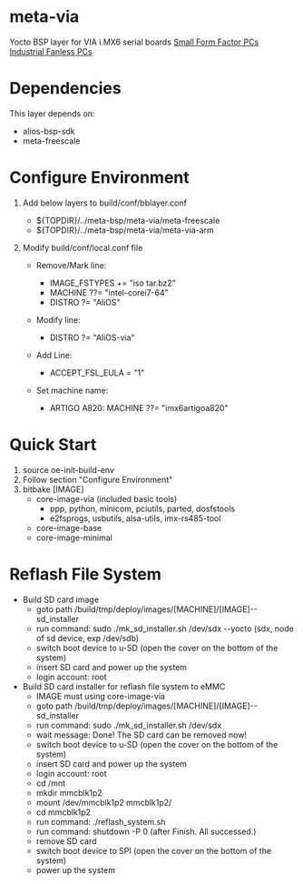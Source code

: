 # meta-via

Yocto BSP layer for VIA i.MX6 serial boards
[Small Form Factor PCs](https://www.viatech.com/en/systems/small-form-factor-pcs/)
[Industrial Fanless PCs](https://www.viatech.com/en/systems/industrial-fanless-pcs/)

# Dependencies

This layer depends on:

* alios-bsp-sdk
* meta-freescale

# Configure Environment

1. Add below layers to build/conf/bblayer.conf
   * ${TOPDIR}/../meta-bsp/meta-via/meta-freescale
   * ${TOPDIR}/../meta-bsp/meta-via/meta-via-arm

2. Modify build/conf/local.conf file
   * Remove/Mark line:
     * IMAGE_FSTYPES += "iso tar.bz2"
     * MACHINE ??= "intel-corei7-64"
     * DISTRO ?= "AliOS"

   * Modify line:
     * DISTRO ?= "AliOS-via"

   * Add Line:
     * ACCEPT_FSL_EULA = "1"

   * Set machine name:
     * ARTIGO A820: MACHINE ??= "imx6artigoa820"

# Quick Start

1. source oe-init-build-env
2. Follow section "Configure Environment"
3. bitbake [IMAGE]
   * core-image-via (included basic tools)
     * ppp, python, minicom, pciutils, parted, dosfstools
     * e2fsprogs, usbutils, alsa-utils, imx-rs485-tool
   * core-image-base
   * core-image-minimal

# Reflash File System
* Build SD card image
  * goto path /build/tmp/deploy/images/[MACHINE]/[IMAGE]--sd_installer
  * run command: sudo ./mk_sd_installer.sh /dev/sdx --yocto
    (sdx, node of sd device, exp /dev/sdb)
  * switch boot device to u-SD (open the cover on the bottom of the system)
  * insert SD card and power up the system
  * login account: root
* Build SD card installer for reflash file system to eMMC
  * IMAGE must using core-image-via
  * goto path /build/tmp/deploy/images/[MACHINE]/[IMAGE]--sd_installer
  * run command: sudo ./mk_sd_installer.sh /dev/sdx
  * wait message: Done! The SD card can be removed now!
  * switch boot device to u-SD (open the cover on the bottom of the system)
  * insert SD card and power up the system
  * login account: root
  * cd /mnt
  * mkdir mmcblk1p2
  * mount /dev/mmcblk1p2 mmcblk1p2/
  * cd mmcblk1p2
  * run command: ./reflash_system.sh
  * run command: shutdown -P 0 (after Finish. All successed.)
  * remove SD card
  * switch boot device to SPI (open the cover on the bottom of the system)
  * power up the system
